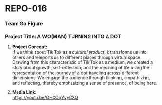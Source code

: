 # REPO-016

### Team Go Figure
### Project Title: A WO(MAN) TURNING INTO A DOT

1. <b>Project Concept:</b> <br />
If we think about Tik Tok as a *cultural product*, it transforms us into others and teleports us to different places through virtual space. Drawing from this characteristic of Tik Tok as a medium, we created a story about growth, self-reflection, and the meaning of life using the representation of the journey of a dot traveling across different dimensions. 
We engage the audience through thinking, empathizing, and reflecting, thereby emphasizing a sense of presence, of being here.


1. <b>Media Link:</b> <br />
https://youtu.be/OHCOqYvyOXQ
